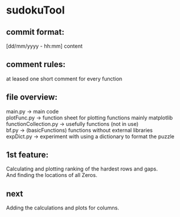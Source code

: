 # sudokuTool

## commit format:
[dd/mm/yyyy - hh:mm] content

## comment rules:
at leased one short comment for every function

## file overview:
main.py -> main code <br>
plotFunc.py -> function sheet for plotting functions mainly matplotlib <br>
functionCollection.py -> usefully functions (not in use) <br>
bf.py -> (basicFunctions) functions without external libraries <br>
expDict.py -> experiment with using a dictionary to format the puzzle

## 1st feature:
Calculating and plotting ranking of the hardest rows and gaps. <br>
And finding the locations of all Zeros.

## next
Adding the calculations and plots for columns.